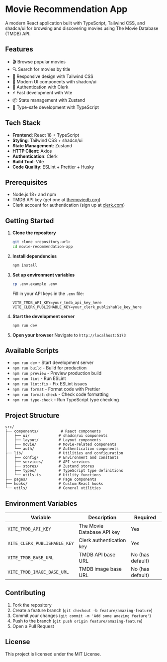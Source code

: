 # Movie Recommendation App

A modern React application built with TypeScript, Tailwind CSS, and shadcn/ui for browsing and discovering movies using The Movie Database (TMDB) API.

## Features

- 🎬 Browse popular movies
- 🔍 Search for movies by title
- 📱 Responsive design with Tailwind CSS
- 🎨 Modern UI components with shadcn/ui
- 🔐 Authentication with Clerk
- ⚡ Fast development with Vite
- 📦 State management with Zustand
- 🧪 Type-safe development with TypeScript

## Tech Stack

- **Frontend**: React 18 + TypeScript
- **Styling**: Tailwind CSS + shadcn/ui
- **State Management**: Zustand
- **HTTP Client**: Axios
- **Authentication**: Clerk
- **Build Tool**: Vite
- **Code Quality**: ESLint + Prettier + Husky

## Prerequisites

- Node.js 18+ and npm
- TMDB API key (get one at [themoviedb.org](https://www.themoviedb.org/settings/api))
- Clerk account for authentication (sign up at [clerk.com](https://clerk.com))

## Getting Started

1. **Clone the repository**
   ```bash
   git clone <repository-url>
   cd movie-recommendation-app
   ```

2. **Install dependencies**
   ```bash
   npm install
   ```

3. **Set up environment variables**
   ```bash
   cp .env.example .env
   ```
   
   Fill in your API keys in the `.env` file:
   ```env
   VITE_TMDB_API_KEY=your_tmdb_api_key_here
   VITE_CLERK_PUBLISHABLE_KEY=your_clerk_publishable_key_here
   ```

4. **Start the development server**
   ```bash
   npm run dev
   ```

5. **Open your browser**
   Navigate to `http://localhost:5173`

## Available Scripts

- `npm run dev` - Start development server
- `npm run build` - Build for production
- `npm run preview` - Preview production build
- `npm run lint` - Run ESLint
- `npm run lint:fix` - Fix ESLint issues
- `npm run format` - Format code with Prettier
- `npm run format:check` - Check code formatting
- `npm run type-check` - Run TypeScript type checking

## Project Structure

```
src/
├── components/          # React components
│   ├── ui/             # shadcn/ui components
│   ├── layout/         # Layout components
│   ├── movie/          # Movie-related components
│   └── auth/           # Authentication components
├── lib/                # Utilities and configuration
│   ├── config/         # Environment and constants
│   ├── services/       # API services
│   ├── stores/         # Zustand stores
│   ├── types/          # TypeScript type definitions
│   └── utils.ts        # Utility functions
├── pages/              # Page components
├── hooks/              # Custom React hooks
└── utils/              # General utilities
```

## Environment Variables

| Variable | Description | Required |
|----------|-------------|----------|
| `VITE_TMDB_API_KEY` | The Movie Database API key | Yes |
| `VITE_CLERK_PUBLISHABLE_KEY` | Clerk authentication key | Yes |
| `VITE_TMDB_BASE_URL` | TMDB API base URL | No (has default) |
| `VITE_TMDB_IMAGE_BASE_URL` | TMDB image base URL | No (has default) |

## Contributing

1. Fork the repository
2. Create a feature branch (`git checkout -b feature/amazing-feature`)
3. Commit your changes (`git commit -m 'Add some amazing feature'`)
4. Push to the branch (`git push origin feature/amazing-feature`)
5. Open a Pull Request

## License

This project is licensed under the MIT License.